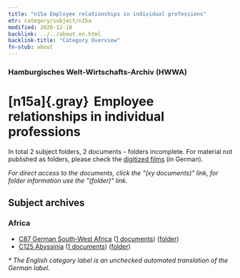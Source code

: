 ```yaml
---
title: "n15a Employee relationships in individual professions"
etr: category/subject/n15a
modified: 2020-12-18
backlink: ../../about.en.html
backlink-title: "Category Overview"
fn-stub: about
---
```


### Hamburgisches Welt-Wirtschafts-Archiv (HWWA)
# [n15a]{.gray}&#8201; Employee relationships in individual professions&#160; 





In total 2 subject folders, 2 documents - folders incomplete.
For material not published as folders, please check the [digitized films](/film/h1_sh) (in German).

_For direct access to the documents, click the "(xy documents)" link, for folder information use the "(folder)" link._

## Subject archives



### Africa

- [C87 German South-West Africa](../../../geo/about.en.html#C87) (<a href="https://dfg-viewer.de/show/?tx_dlf[id]=https://pm20.zbw.eu/mets/sh/1414xx/141450/1452xx/145205/public.mets.en.xml" target="_blank">1 documents</a>) ([folder](http://purl.org/pressemappe20/folder/sh/141450,145205))
- [C125 Abyssinia](../../../geo/about.en.html#C125) (<a href="https://dfg-viewer.de/show/?tx_dlf[id]=https://pm20.zbw.eu/mets/sh/1414xx/141482/1452xx/145205/public.mets.en.xml" target="_blank">1 documents</a>) ([folder](http://purl.org/pressemappe20/folder/sh/141482,145205))


_* The English category label is an unchecked automated translation of the German label._

